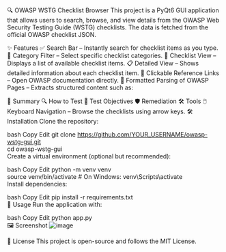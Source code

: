 🔍 OWASP WSTG Checklist Browser
This project is a PyQt6 GUI application that allows users to search, browse, and view details from the OWASP Web Security Testing Guide (WSTG) checklists. The data is fetched from the official OWASP checklist JSON.

✨ Features
✅ Search Bar – Instantly search for checklist items as you type.
📂 Category Filter – Select specific checklist categories.
📜 Checklist View – Displays a list of available checklist items.
📋 Detailed View – Shows detailed information about each checklist item.
🔗 Clickable Reference Links – Open OWASP documentation directly.
📌 Formatted Parsing of OWASP Pages – Extracts structured content such as:

📌 Summary
🔍 How to Test
🎯 Test Objectives
🛡️ Remediation
🛠 Tools
🖱️ Keyboard Navigation – Browse the checklists using arrow keys.
🛠️ Installation
Clone the repository:

bash
Copy
Edit
git clone https://github.com/YOUR_USERNAME/owasp-wstg-gui.git  
cd owasp-wstg-gui  
Create a virtual environment (optional but recommended):

bash
Copy
Edit
python -m venv venv  
source venv/bin/activate  # On Windows: venv\\Scripts\\activate  
Install dependencies:

bash
Copy
Edit
pip install -r requirements.txt  
🚀 Usage
Run the application with:

bash
Copy
Edit
python app.py  
🖼️ Screenshot
![image](https://github.com/user-attachments/assets/3d741977-9109-4fcc-86de-6e546775e4fd)


📜 License
This project is open-source and follows the MIT License.

